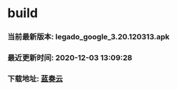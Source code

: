 # build

### 当前最新版本: legado_google_3.20.120313.apk
### 最近更新时间: 2020-12-03 13:09:28
### 下载地址: [蓝奏云](https://wwa.lanzous.com/b0d8bblej)

